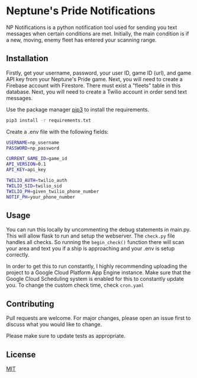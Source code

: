 # Neptune's Pride Notifications

NP Notifications is a python notification tool used for sending you text messages when certain conditions are met. Initially, the main condition is if a new,
moving, enemy fleet has entered your scanning range. 

## Installation

Firstly, get your username, password, your user ID, game ID (url), and game API key from your Neptune's Pride game.
Next, you will need to create a Firebase account with Firestore. There must exist a "fleets" table in this database. 
Next, you will need to create a Twilio account in order send text messages.

Use the package manager [pip3](https://pip.pypa.io/en/stable/) to install the requirements.

```bash
pip3 install -r requirements.txt
```

Create a .env file with the following fields:
```bash
USERNAME=np_username
PASSWORD=np_password

CURRENT_GAME_ID=game_id
API_VERSION=0.1
API_KEY=api_key

TWILIO_AUTH=twilio_auth
TWILIO_SID=twilio_sid
TWILIO_PH=given_twilio_phone_number
NOTIF_PH=your_phone_number
```

## Usage

You can run this locally by uncommenting the debug statements in main.py. This will allow flask to run and setup the webserver.
The `check.py` file handles all checks. So running the `begin_check()` function there will scan your area and text you if a ship is approaching and your .env is
setup correctly.

In order to get this to run constantly, I highly recommending uploading the project to a Google Cloud Platform App Engine instance.
Make sure that the Google Cloud Scheduling system is enabled for this to constantly update you. To change the custom check time, check `cron.yaml`

## Contributing
Pull requests are welcome. For major changes, please open an issue first to discuss what you would like to change.

Please make sure to update tests as appropriate.

## License
[MIT](https://choosealicense.com/licenses/mit/)
